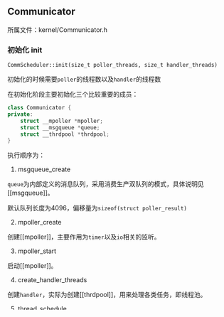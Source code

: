 ## Communicator

所属文件：kernel/Communicator.h

### 初始化 init

`CommScheduler::init(size_t poller_threads, size_t handler_threads)`

初始化的时候需要`poller`的线程数以及`handler`的线程数

在初始化阶段主要初始化三个比较重要的成员：

```c++
class Communicator {	
private:
	struct __mpoller *mpoller;
	struct __msgqueue *queue;
	struct __thrdpool *thrdpool;
}
```

执行顺序为：

1. msgqueue_create

`queue`为内部定义的消息队列，采用消费生产双队列的模式，具体说明见[[msgqueue]]。

默认队列长度为4096，偏移量为`sizeof(struct poller_result)`

2. mpoller_create

创建[[mpoller]]，主要作用为`timer`以及`io`相关的监听。

3. mpoller_start

启动[[mpoller]]。

4. create_handler_threads

创建`handler`，实际为创建[[thrdpool]]，用来处理各类任务，即线程池。

5. thread_schedule

启动线程池。

### timer任务相关内容

对于一个[[WFTimerTask]]任务，会新增一个`timer`到[[mpoller]]中。同时保留该`timer`的上下文。

### 运行

两个线程池 mpoller 和 handler；

mpoller用于接收发送任务，同时也有定时任务；

mpoller接收到任务后会将任务放入消息队列，handler用来处理后续的任务，一般来讲耗时的任务放入handler来处理；如果有更加重的任务，需要放到运算线程中进行处理。

### mpoller

创建poller时，会对poller的参数进行配置

```c++
struct poller_params params = {
	.max_open_files		=	65535,
	.create_message		=	Communicator::create_message,
	.partial_written	=	Communicator::partial_written,
	.callback			=	Communicator::callback,
	.context			=	this
};
```

#### `create_message`

对于每一个链接，都有一个session来保存上下文，在poller接收到请求或返回内容时，会调用create_message函数来写数据，一般是调用session的`message_in()`获取存放数据的buffer（PS：发送时则调用`message_out()`）。

#### `partial_written`

#### `callback`

当执行完毕时，poller会调用callback，其实是将上下文放入Communicator的队列，等待handler进行处理请求。